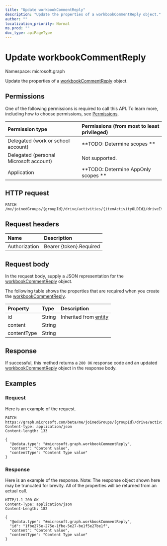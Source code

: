 ```yaml
---
title: "Update workbookCommentReply"
description: "Update the properties of a workbookCommentReply object."
author: ""
localization_priority: Normal
ms.prod: ""
doc_type: apiPageType
---
```


# Update workbookCommentReply

Namespace: microsoft.graph

Update the properties of a [workbookCommentReply](../resources/workbookcommentreply.md) object.

## Permissions
One of the following permissions is required to call this API. To learn more, including how to choose permissions, see [Permissions](/concepts/permissions-reference.md).

|Permission type|Permissions (from most to least privileged)|
|:---|:---|
|Delegated (work or school account)|**TODO: Determine scopes **|
|Delegated (personal Microsoft account)|Not supported.|
|Application|**TODO: Determine AppOnly scopes **|

## HTTP request
<!-- {
  "blockType": "ignored"
}
-->
``` http
PATCH /me/joinedGroups/{groupId}/drive/activities/{itemActivityOLDId}/driveItem/workbook/comments/{workbookCommentId}/replies/{workbookCommentReplyId}
```

## Request headers
|Name|Description|
|:---|:---|
|Authorization|Bearer {token}.Required|

## Request body
In the request body, supply a JSON representation for the [workbookCommentReply](../resources/workbookcommentreply.md) object.

The following table shows the properties that are required when you create the [workbookCommentReply](../resources/workbookcommentreply.md).

|Property|Type|Description|
|:---|:---|:---|
|id|String| Inherited from [entity](../resources/entity.md)|
|content|String||
|contentType|String||



## Response
If successful, this method returns a `200 OK` response code and an updated [workbookCommentReply](../resources/workbookcommentreply.md) object in the response body.

## Examples

### Request
Here is an example of the request.
<!-- {
  "blockType": "request",
  "name": "update_workbookcommentreply"
}
-->
``` http
PATCH https://graph.microsoft.com/beta/me/joinedGroups/{groupId}/drive/activities/{itemActivityOLDId}/driveItem/workbook/comments/{workbookCommentId}/replies/{workbookCommentReplyId}
Content-type: application/json
Content-length: 133

{
  "@odata.type": "#microsoft.graph.workbookCommentReply",
  "content": "Content value",
  "contentType": "Content Type value"
}
```

### Response
Here is an example of the response. Note: The response object shown here may be truncated for brevity. All of the properties will be returned from an actual call.
<!-- {
  "blockType": "response",
  "truncated": true
}
-->
``` http
HTTP/1.1 200 OK
Content-Type: application/json
Content-Length: 182

{
  "@odata.type": "#microsoft.graph.workbookCommentReply",
  "id": "1fbe275e-275e-1fbe-5e27-be1f5e27be1f",
  "content": "Content value",
  "contentType": "Content Type value"
}
```

